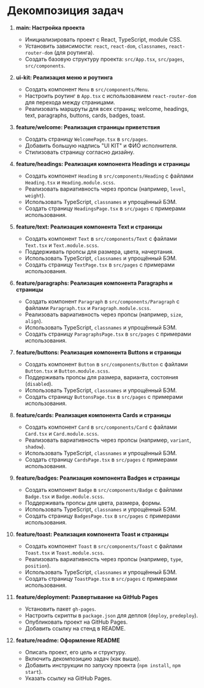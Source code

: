 # Декомпозиция задач

1. **main: Настройка проекта**

   - Инициализировать проект с React, TypeScript, module CSS.
   - Установить зависимости: `react`, `react-dom`, `classnames`, `react-router-dom` (для роутинга).
   - Создать базовую структуру проекта: `src/App.tsx`, `src/pages`, `src/components`.

2. **ui-kit: Реализация меню и роутинга**

   - Создать компонент `Menu` в `src/components/Menu`.
   - Настроить роутинг в `App.tsx` с использованием `react-router-dom` для перехода между страницами.
   - Реализовать маршруты для всех страниц: welcome, headings, text, paragraphs, buttons, cards, badges, toast.

3. **feature/welcome: Реализация страницы приветствия**

   - Создать страницу `WelcomePage.tsx` в `src/pages`.
   - Добавить большую надпись "UI KIT" и ФИО исполнителя.
   - Стилизовать страницу согласно дизайну.

4. **feature/headings: Реализация компонента Headings и страницы**

   - Создать компонент `Heading` в `src/components/Heading` с файлами `Heading.tsx` и `Heading.module.scss`.
   - Реализовать вариативность через пропсы (например, `level`, `weight`).
   - Использовать TypeScript, `classnames` и упрощённый БЭМ.
   - Создать страницу `HeadingsPage.tsx` в `src/pages` с примерами использования.

5. **feature/text: Реализация компонента Text и страницы**

   - Создать компонент `Text` в `src/components/Text` с файлами `Text.tsx` и `Text.module.scss`.
   - Поддерживать пропсы для размера, цвета, начертания.
   - Использовать TypeScript, `classnames` и упрощённый БЭМ.
   - Создать страницу `TextPage.tsx` в `src/pages` с примерами использования.

6. **feature/paragraphs: Реализация компонента Paragraphs и страницы**

   - Создать компонент `Paragraph` в `src/components/Paragraph` с файлами `Paragraph.tsx` и `Paragraph.module.scss`.
   - Реализовать вариативность через пропсы (например, `size`, `align`).
   - Использовать TypeScript, `classnames` и упрощённый БЭМ.
   - Создать страницу `ParagraphsPage.tsx` в `src/pages` с примерами использования.

7. **feature/buttons: Реализация компонента Buttons и страницы**

   - Создать компонент `Button` в `src/components/Button` с файлами `Button.tsx` и `Button.module.scss`.
   - Поддерживать пропсы для размера, варианта, состояния (`disabled`).
   - Использовать TypeScript, `classnames` и упрощённый БЭМ.
   - Создать страницу `ButtonsPage.tsx` в `src/pages` с примерами использования.

8. **feature/cards: Реализация компонента Cards и страницы**

   - Создать компонент `Card` в `src/components/Card` с файлами `Card.tsx` и `Card.module.scss`.
   - Реализовать вариативность через пропсы (например, `variant`, `shadow`).
   - Использовать TypeScript, `classnames` и упрощённый БЭМ.
   - Создать страницу `CardsPage.tsx` в `src/pages` с примерами использования.

9. **feature/badges: Реализация компонента Badges и страницы**

   - Создать компонент `Badge` в `src/components/Badge` с файлами `Badge.tsx` и `Badge.module.scss`.
   - Поддерживать пропсы для цвета, размера, формы.
   - Использовать TypeScript, `classnames` и упрощённый БЭМ.
   - Создать страницу `BadgesPage.tsx` в `src/pages` с примерами использования.

10. **feature/toast: Реализация компонента Toast и страницы**

    - Создать компонент `Toast` в `src/components/Toast` с файлами `Toast.tsx` и `Toast.module.scss`.
    - Реализовать вариативность через пропсы (например, `type`, `position`).
    - Использовать TypeScript, `classnames` и упрощённый БЭМ.
    - Создать страницу `ToastPage.tsx` в `src/pages` с примерами использования.

11. **feature/deployment: Развертывание на GitHub Pages**

    - Установить пакет `gh-pages`.
    - Настроить скрипты в `package.json` для деплоя (`deploy`, `predeploy`).
    - Опубликовать проект на GitHub Pages.
    - Добавить ссылку на стенд в README.

12. **feature/readme: Оформление README**

    - Описать проект, его цель и структуру.
    - Включить декомпозицию задач (как выше).
    - Добавить инструкции по запуску проекта (`npm install`, `npm start`).
    - Указать ссылку на GitHub Pages.
